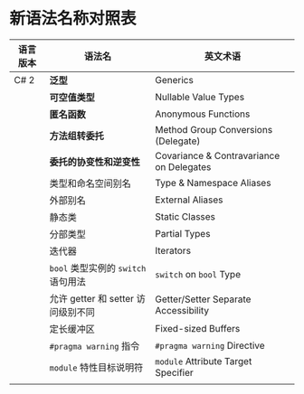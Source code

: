 # 新语法名称对照表

| 语言版本 | 语法名                              | 英文术语                                 |
| -------- | ----------------------------------- | ---------------------------------------- |
| C# 2     | **泛型**                            | Generics                                 |
|          | **可空值类型**                      | Nullable Value Types                     |
|          | **匿名函数**                        | Anonymous Functions                      |
|          | **方法组转委托**                    | Method Group Conversions (Delegate)      |
|          | **委托的协变性和逆变性**            | Covariance & Contravariance on Delegates |
|          | 类型和命名空间别名                  | Type & Namespace Aliases                 |
|          | 外部别名                            | External Aliases                         |
|          | 静态类                              | Static Classes                           |
|          | 分部类型                            | Partial Types                            |
|          | 迭代器                              | Iterators                                |
|          | `bool` 类型实例的 `switch` 语句用法 | `switch` on `bool` Type                  |
|          | 允许 getter 和 setter 访问级别不同  | Getter/Setter Separate Accessibility     |
|          | 定长缓冲区                          | Fixed-sized Buffers                      |
|          | `#pragma warning` 指令              | `#pragma warning` Directive              |
|          | `module` 特性目标说明符             | `module` Attribute Target Specifier      |
|          |                                     |                                          |
